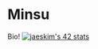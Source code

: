 # Minsu
Bio!
[![jaeskim's 42 stats](https://badge42.herokuapp.com/api/stats/minkim)](https://github.com/JaeSeoKim/badge42)
